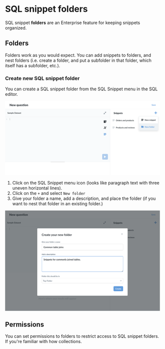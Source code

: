 # SQL snippet folders 

SQL snippet **folders** are an Enterprise feature for keeping snippets organized. 

## Folders

Folders work as you would expect. You can add snippets to folders, and nest folders (i.e. create a folder, and put a subfolder in that folder, which itself has a subfolder, etc.).

### Create new SQL snippet folder

You can create a SQL snippet folder from the SQL Snippet menu in the SQL editor.

![Create new snippet folder](./images/sql-snippets/snippet-folder.png)

1. Click on the SQL Snippet menu icon (looks like paragraph text with three uneven horizontal lines).
2. Click on the `+` and select `New folder`
3. Give your folder a name, add a description, and place the folder (if you want to nest that folder in an existing folder.)

![Create new folder modal](./images/sql-snippets/create-new-folder-modal.png)

## Permissions

You can set permissions to folders to restrict access to SQL snippet folders. If you're familiar with how collections.